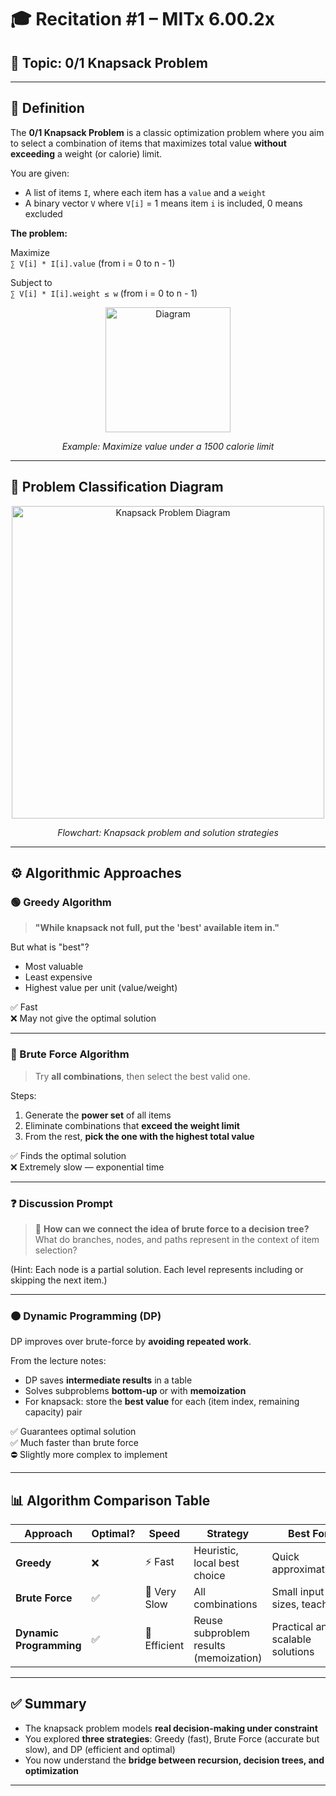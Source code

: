 # 🎓 Recitation #1 – MITx 6.00.2x

## 🧭 Topic: 0/1 Knapsack Problem

---

## 🎯 Definition

The **0/1 Knapsack Problem** is a classic optimization problem where you aim to select a combination of items that maximizes total value **without exceeding** a weight (or calorie) limit.

You are given:
- A list of items `I`, where each item has a `value` and a `weight`
- A binary vector `V` where `V[i]` = 1 means item `i` is included, 0 means excluded

**The problem:**

Maximize  
`∑ V[i] * I[i].value` (from i = 0 to n - 1)

Subject to  
`∑ V[i] * I[i].weight ≤ w` (from i = 0 to n - 1)


<p align="center">
  <img src="https://github.com/MIT-Emerging-Talent/ET6-Recitations-6002x/blob/main/Session_01/knapsack2.png?raw=true" alt="Diagram" width="200"/>
</p>

<p align="center"><em>Example: Maximize value under a 1500 calorie limit</em></p>

---

## 🧩 Problem Classification Diagram
<p align="center">
  <img src="https://github.com/MIT-Emerging-Talent/ET6-Recitations-6002x/blob/main/Session_01/knap.png?raw=true" alt="Knapsack Problem Diagram" width="500"/>
</p>

<p align="center"><em>Flowchart: Knapsack problem and solution strategies</em></p>


---

## ⚙️ Algorithmic Approaches

### 🟢 Greedy Algorithm

> **"While knapsack not full, put the 'best' available item in."**

But what is "best"?

- Most valuable
- Least expensive
- Highest value per unit (value/weight)

✅ Fast  
❌ May not give the optimal solution

---

### 🔵 Brute Force Algorithm

> Try **all combinations**, then select the best valid one.

Steps:
1. Generate the **power set** of all items
2. Eliminate combinations that **exceed the weight limit**
3. From the rest, **pick the one with the highest total value**

✅ Finds the optimal solution  
❌ Extremely slow — exponential time

---

### ❓ Discussion Prompt

> 🧠 **How can we connect the idea of brute force to a decision tree?**  
> What do branches, nodes, and paths represent in the context of item selection?

(Hint: Each node is a partial solution. Each level represents including or skipping the next item.)

---

### 🟠 Dynamic Programming (DP)

DP improves over brute-force by **avoiding repeated work**.

From the lecture notes:
- DP saves **intermediate results** in a table
- Solves subproblems **bottom-up** or with **memoization**
- For knapsack: store the **best value** for each (item index, remaining capacity) pair

✅ Guarantees optimal solution  
✅ Much faster than brute force  
⛔ Slightly more complex to implement

---

## 📊 Algorithm Comparison Table

| Approach          | Optimal? | Speed       | Strategy                              | Best For                        |
|-------------------|----------|-------------|----------------------------------------|----------------------------------|
| **Greedy**        | ❌        | ⚡ Fast      | Heuristic, local best choice           | Quick approximations             |
| **Brute Force**   | ✅        | 🐢 Very Slow | All combinations                       | Small input sizes, teaching      |
| **Dynamic Programming** | ✅  | 🚀 Efficient | Reuse subproblem results (memoization) | Practical and scalable solutions |

---

## ✅ Summary

- The knapsack problem models **real decision-making under constraint**
- You explored **three strategies**: Greedy (fast), Brute Force (accurate but slow), and DP (efficient and optimal)
- You now understand the **bridge between recursion, decision trees, and optimization**

---
